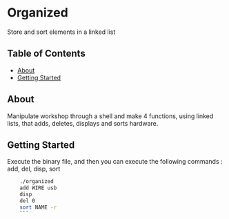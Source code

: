 # Organized

Store and sort elements in a linked list

## Table of Contents

- [About](#about)
- [Getting Started](#getting-started)

## About

Manipulate workshop through a shell and make 4 functions, using linked lists, that adds, deletes, displays and sorts hardware.

## Getting Started

Execute the binary file, and then you can execute the following commands : add, del, disp, sort

```bash
    ./organized
    add WIRE usb
    disp
    del 0
    sort NAME -r
    ```
